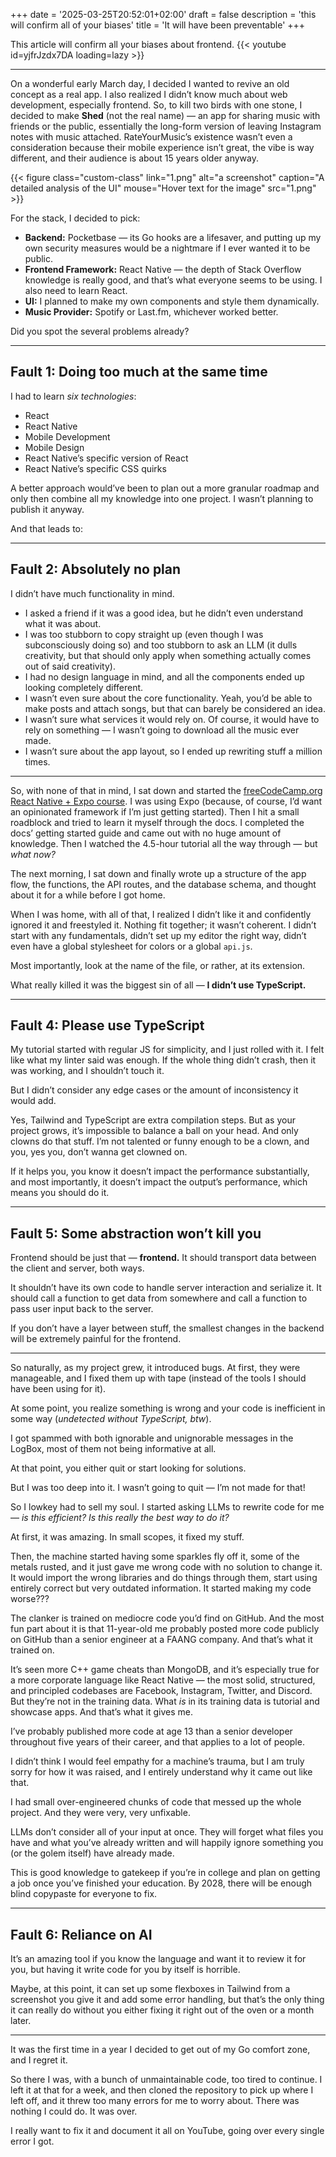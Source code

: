 +++
date = '2025-03-25T20:52:01+02:00'
draft = false
description = 'this will confirm all of your biases'
title = 'It will have been preventable'
+++

This article will confirm all your biases about frontend.
{{< youtube id=yjfrJzdx7DA loading=lazy >}}

---

On a wonderful early March day, I decided I wanted to revive an old concept as a real app. I also realized I didn’t know much about web development, especially frontend. So, to kill two birds with one stone, I decided to make **Shed** (not the real name) — an app for sharing music with friends or the public, essentially the long-form version of leaving Instagram notes with music attached. RateYourMusic’s existence wasn’t even a consideration because their mobile experience isn’t great, the vibe is way different, and their audience is about 15 years older anyway.

{{< figure class="custom-class" link="1.png" alt="a screenshot" caption="A detailed analysis of the UI" mouse="Hover text for the image" src="1.png" >}}


For the stack, I decided to pick:
- **Backend:** Pocketbase — its Go hooks are a lifesaver, and putting up my own security measures would be a nightmare if I ever wanted it to be public.
- **Frontend Framework:** React Native — the depth of Stack Overflow knowledge is really good, and that’s what everyone seems to be using. I also need to learn React.
- **UI:** I planned to make my own components and style them dynamically.
- **Music Provider:** Spotify or Last.fm, whichever worked better.

Did you spot the several problems already?

---

## Fault 1: Doing too much at the same time
I had to learn *six technologies*:
- React
- React Native
- Mobile Development
- Mobile Design
- React Native’s specific version of React
- React Native’s specific CSS quirks

A better approach would’ve been to plan out a more granular roadmap and only then combine all my knowledge into one project. I wasn’t planning to publish it anyway.

And that leads to:

---

## Fault 2: Absolutely no plan
I didn’t have much functionality in mind.
- I asked a friend if it was a good idea, but he didn’t even understand what it was about.
- I was too stubborn to copy straight up (even though I was subconsciously doing so) and too stubborn to ask an LLM (it dulls creativity, but that should only apply when something actually comes out of said creativity).
- I had no design language in mind, and all the components ended up looking completely different.
- I wasn’t even sure about the core functionality. Yeah, you’d be able to make posts and attach songs, but that can barely be considered an idea.
- I wasn’t sure what services it would rely on. Of course, it would have to rely on something — I wasn’t going to download all the music ever made.
- I wasn’t sure about the app layout, so I ended up rewriting stuff a million times.

---

So, with none of that in mind, I sat down and started the [freeCodeCamp.org React Native + Expo course](https://www.freecodecamp.org/). I was using Expo (because, of course, I’d want an opinionated framework if I’m just getting started). Then I hit a small roadblock and tried to learn it myself through the docs. I completed the docs’ getting started guide and came out with no huge amount of knowledge. Then I watched the 4.5-hour tutorial all the way through — but *what now?*

The next morning, I sat down and finally wrote up a structure of the app flow, the functions, the API routes, and the database schema, and thought about it for a while before I got home.

When I was home, with all of that, I realized I didn’t like it and confidently ignored it and freestyled it. Nothing fit together; it wasn’t coherent. I didn’t start with any fundamentals, didn’t set up my editor the right way, didn’t even have a global stylesheet for colors or a global `api.js`.

Most importantly, look at the name of the file, or rather, at its extension.

What really killed it was the biggest sin of all — **I didn’t use TypeScript.**

---

## Fault 4: Please use TypeScript
My tutorial started with regular JS for simplicity, and I just rolled with it. I felt like what my linter said was enough. If the whole thing didn’t crash, then it was working, and I shouldn’t touch it.

But I didn’t consider any edge cases or the amount of inconsistency it would add.

Yes, Tailwind and TypeScript are extra compilation steps. But as your project grows, it’s impossible to balance a ball on your head. And only clowns do that stuff. I’m not talented or funny enough to be a clown, and you, yes you, don’t wanna get clowned on.

If it helps you, you know it doesn’t impact the performance substantially, and most importantly, it doesn’t impact the output’s performance, which means you should do it.

---

## Fault 5: Some abstraction won’t kill you
Frontend should be just that — **frontend.**
It should transport data between the client and server, both ways.

It shouldn’t have its own code to handle server interaction and serialize it. It should call a function to get data from somewhere and call a function to pass user input back to the server.

If you don’t have a layer between stuff, the smallest changes in the backend will be extremely painful for the frontend.

---

So naturally, as my project grew, it introduced bugs. At first, they were manageable, and I fixed them up with tape (instead of the tools I should have been using for it).

At some point, you realize something is wrong and your code is inefficient in some way (*undetected without TypeScript, btw*).

I got spammed with both ignorable and unignorable messages in the LogBox, most of them not being informative at all.

At that point, you either quit or start looking for solutions.

But I was too deep into it. I wasn’t going to quit — I’m not made for that!

So I lowkey had to sell my soul. I started asking LLMs to rewrite code for me — *is this efficient? Is this really the best way to do it?*

At first, it was amazing. In small scopes, it fixed my stuff.

Then, the machine started having some sparkles fly off it, some of the metals rusted, and it just gave me wrong code with no solution to change it. It would import the wrong libraries and do things through them, start using entirely correct but very outdated information. It started making my code worse???

The clanker is trained on mediocre code you’d find on GitHub. And the most fun part about it is that 11-year-old me probably posted more code publicly on GitHub than a senior engineer at a FAANG company. And that’s what it trained on.

It’s seen more C++ game cheats than MongoDB, and it’s especially true for a more corporate language like React Native — the most solid, structured, and principled codebases are Facebook, Instagram, Twitter, and Discord. But they’re not in the training data. What *is* in its training data is tutorial and showcase apps. And that’s what it gives me.

I’ve probably published more code at age 13 than a senior developer throughout five years of their career, and that applies to a lot of people.

I didn’t think I would feel empathy for a machine’s trauma, but I am truly sorry for how it was raised, and I entirely understand why it came out like that.

I had small over-engineered chunks of code that messed up the whole project. And they were very, very unfixable.

LLMs don’t consider all of your input at once. They will forget what files you have and what you’ve already written and will happily ignore something you (or the golem itself) have already made.

This is good knowledge to gatekeep if you’re in college and plan on getting a job once you’ve finished your education. By 2028, there will be enough blind copypaste for everyone to fix.

---

## Fault 6: Reliance on AI
It’s an amazing tool if you know the language and want it to review it for you, but having it write code for you by itself is horrible.

Maybe, at this point, it can set up some flexboxes in Tailwind from a screenshot you give it and add some error handling, but that’s the only thing it can really do without you either fixing it right out of the oven or a month later.

---

It was the first time in a year I decided to get out of my Go comfort zone, and I regret it.

So there I was, with a bunch of unmaintainable code, too tired to continue. I left it at that for a week, and then cloned the repository to pick up where I left off, and it threw too many errors for me to worry about. There was nothing I could do. It was over.

<!-- ![If Only You Knew How Bad Things Really Are](https://example.com/4chan-screenshot.png) -->

I really want to fix it and document it all on YouTube, going over every single error I got.
